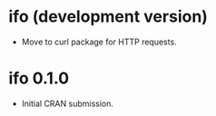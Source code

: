 # ifo (development version)

* Move to curl package for HTTP requests.

# ifo 0.1.0

* Initial CRAN submission.
